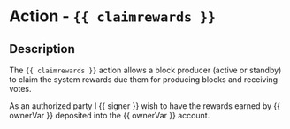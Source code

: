 # Action - `{{ claimrewards }}`

## Description

The `{{ claimrewards }}` action allows a block producer (active or standby) to claim the system rewards due them for producing blocks and receiving votes.

As an authorized party I {{ signer }} wish to have the rewards earned by {{ ownerVar }} deposited into the {{ ownerVar }} account.
